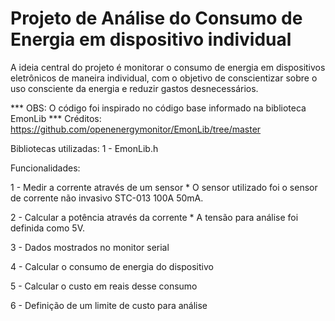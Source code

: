 # Projeto de Análise do Consumo de Energia em dispositivo individual

A ideia central do projeto é monitorar o consumo de energia em dispositivos eletrônicos de maneira individual, com o objetivo de conscientizar sobre o uso consciente da energia e reduzir gastos desnecessários.

*** OBS: O código foi inspirado no código base informado na biblioteca EmonLib ***
Créditos: https://github.com/openenergymonitor/EmonLib/tree/master

Bibliotecas utilizadas:
  1 - EmonLib.h

Funcionalidades: 

  1 - Medir a corrente através de um sensor
      * O sensor utilizado foi o sensor de corrente não invasivo STC-013 100A 50mA.
      
  2 - Calcular a potência através da corrente
      * A tensão para análise foi definida como 5V.
      
  3 - Dados mostrados no monitor serial
  
  4 - Calcular o consumo de energia do dispositivo

  5 - Calcular o custo em reais desse consumo

  6 - Definição de um limite de custo para análise
